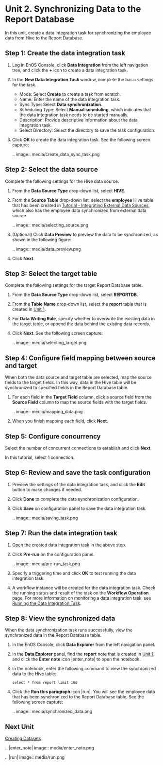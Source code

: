 # Unit 2. Synchronizing Data to the Report Database

In this unit, create a data integration task for synchronizing the employee data from Hive to the Report Database.

## Step 1: Create the data integration task

1. Log in EnOS Console, click **Data Integration** from the left navigation tree, and click the **+** icon to create a data integration task.

2. In the **New Data Integration Task** window, complete the basic settings for the task.

   - Mode: Select **Create** to create a task from scratch.
   - Name: Enter the name of the data integration task.
   - Sync Type: Select **Data synchronization**.
   - Scheduling Type: Select **Manual scheduling**, which indicates that the data integration task needs to be started manually.
   - Description: Provide descriptive information about the data integration task.
   - Select Directory: Select the directory to save the task configuration.

3. Click **OK** to create the data integration task. See the following screen capture:

   .. image:: media/create_data_sync_task.png

## Step 2: Select the data source

Complete the following settings for the Hive data source:

1. From the **Data Source Type** drop-down list, select **HIVE**.

2. From the **Source Table** drop-down list, select the **employee** Hive table that has been created in [Tutorial - Integrating External Data Sources](/docs/offline-data/en/2.0.9/tutorial/integrating_external_data_sources/creating_hive_table.html), which also has the employee data synchronized from external data source.

   .. image:: media/selecting_source.png

3. (Optional) Click **Data Preview** to preview the data to be synchronized, as shown in the following figure:

   .. image:: media/data_preview.png

4. Click **Next**.


## Step 3: Select the target table

Complete the following settings for the target Report Database table.
1. From the **Data Source Type** drop-down list, select **REPORTDB**.

2. From the **Table Name** drop-down list, select the **report** table that is created in [Unit 1](creating_reportdb_table).

3. For **Data Writing Rule**, specify whether to overwrite the existing data in the target table, or append the data behind the existing data records.

4. Click **Next**. See the following screen capture:

   .. image:: media/selecting_target.png

## Step 4: Configure field mapping between source and target

When both the data source and target table are selected, map the source fields to the target fields. In this way, data in the Hive table will be synchronized to specified fields in the Report Database table.

1. For each field in the **Target Field** column, click a source field from the **Source Field** column to map the source fields with the target fields.

   .. image:: media/mapping_data.png


2. When you finish mapping each field, click **Next**.

## Step 5: Configure concurrency

Select the number of concurrent connections to establish and click **Next**.

In this tutorial, select 1 connection.


## Step 6: Review and save the task configuration

1. Preview the settings of the data integration task, and click the **Edit** button to make changes if needed.

2. Click **Done** to complete the data synchronization configuration.

3. Click **Save** on configuration panel to save the data integration task.

   .. image:: media/saving_task.png

## Step 7: Run the data integration task

1. Open the created data integration task in the above step.

2. Click **Pre-run** on the configuration panel.

   .. image:: media/pre-run_task.png

3. Specify a triggering time and click **OK** to test running the data integration task.

4. A workflow instance will be created for the data integration task. Check the running status and result of the task on the **Workflow Operation** page. For more information on monitoring a data integration task, see [Running the Data Integration Task](/docs/offline-data/en/2.0.9/tutorial/integrating_external_data_sources/running_data_integration_task.html).

## Step 8: View the synchronized data

When the data synchronization task runs successfully, view the synchronized data in the Report Database table.

1. In the EnOS Console, click **Data Explorer** from the left navigation panel.

2. In the **Data Explorer** panel, find the **report** note that is created in [Unit 1](creating_reportdb_table), and click the **Enter note** icon |enter_note| to open the notebook.

3. In the notebook, enter the following command to view the synchronized data to the Hive table:

   ```
   select * from report limit 100
   ```

4. Click the **Run this paragraph** icon |run|. You will see the employee data that has been synchronized to the Report Database table. See the following screen capture:

   .. image:: media/synchronized_data.png

## Next Unit

[Creating Datasets](creating_datasets)

.. |enter_note| image:: media/enter_note.png

.. |run| image:: media/run.png

<!--end-->